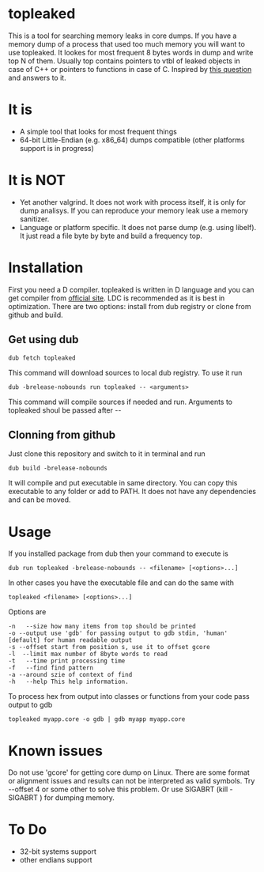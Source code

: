 # topleaked
This is a tool for searching memory leaks in core dumps. If you have a memory dump of a process that used too much memory you will want to use topleaked. It lookes for most frequent 8 bytes words in dump and write top N of them. Usually top contains pointers to vtbl of leaked objects in case of C++ or pointers to functions in case of C. Inspired by [this question](https://stackoverflow.com/questions/27598986/how-to-analyze-memory-leak-from-coredump) and answers to it.

# It is
* A simple tool that looks for most frequent things
* 64-bit Little-Endian (e.g. x86_64) dumps compatible (other platforms support is in progress)

# It is NOT
* Yet another valgrind. It does not work with process itself, it is only for dump analisys. If you can reproduce your memory leak use a memory sanitizer.
* Language or platform specific. It does not parse dump (e.g. using libelf). It just read a file byte by byte and build a frequency top.

# Installation
First you need a D compiler. topleaked is written in D language and you can get compiler from [official site](https://dlang.org). LDC is recommended as it is best in optimization.
There are two options: install from dub registry or clone from github and build.

## Get using dub
```
dub fetch topleaked
```
This command will download sources to local dub registry. To use it run
```
dub -brelease-nobounds run topleaked -- <arguments>
```
This command will compile sources if needed and run. Arguments to topleaked shoul be passed after --

## Clonning from github
Just clone this repository and switch to it in terminal and run
```
dub build -brelease-nobounds
```
It will compile and put executable in same directory. You can copy this executable to any folder or add to PATH. It does not have any dependencies and can be moved.

# Usage
If you installed package from dub then your command to execute is
```
dub run topleaked -brelease-nobounds -- <filename> [<options>...]
```
In other cases you have the executable file and can do the same with
```
topleaked <filename> [<options>...]
```

Options are
```
-n   --size how many items from top should be printed
-o --output use 'gdb' for passing output to gdb stdin, 'human' [default] for human readable output
-s --offset start from position s, use it to offset gcore
-l  --limit max number of 8byte words to read
-t   --time print processing time
-f   --find find pattern
-a --around szie of context of find
-h   --help This help information.
```

To process hex from output into classes or functions from your code pass output to gdb
```
topleaked myapp.core -o gdb | gdb myapp myapp.core
```

# Known issues
Do not use 'gcore' for getting core dump on Linux. There are some format or alignment issues and results can not be interpreted as valid symbols. Try --offset 4 or some other to solve this problem. Or use SIGABRT (kill -SIGABRT <pid>) for dumping memory.

# To Do
* 32-bit systems support
* other endians support
